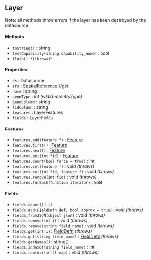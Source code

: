 ## Layer

Note: all methods throw errors if the layer has been destroyed by the datasource

#### Methods 

- `toString()` : string
- `testCapability(string capability_name)` : bool
- `flush() *(throws)*`

#### Properties

- `ds` : Datasource
- `srs` : [SpatialReference](spatialreference.md) //get
- `name` : string
- `geomType` : int *(wkbGeometryType)*
- `geomColumn` : string
- `fidColumn` : string
- `features` : LayerFeatures
- `fields` : LayerFields

#### Features

- `features.add(feature f)` : [Feature](feature.md)
- `features.first()` : [Feature](feature.md)
- `features.next()` : [Feature](feature.md)
- `features.get(int fid)` : [Feature](feature.md)
- `features.count(bool force = true)` : int
- `features.set(feature f)` : void *(throws)*
- `features.set(int fid, feature f)` : void *(throws)*
- `features.remove(int fid)` : void *(throws)*
- `features.forEach(function iterator)` : void

#### Fields

- `fields.count()` : int
- `fields.add(FieldDefn def, bool approx = true)` : void *(throws)*
- `fields.fromJSON(object json)` : void *(throws)*
- `fields.remove(int i)` : void *(throws)*
- `fields.remove(string field_name)` : void *(throws)*
- `fields.get(int i)` : [FieldDefn](fielddefn.md) *(throws)*
- `fields.get(string field_name)` : [FieldDefn](fielddefn.md) *(throws)*
- `fields.getNames()` : string[]
- `fields.indexOf(string field_name)` : int
- `fields.reorder(int[] map)` : void *(throws)*